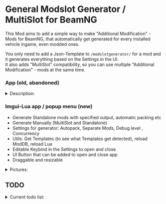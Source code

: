 # General Modslot Generator / MultiSlot for BeamNG
This Mod aims to add a simple way to make "Additional Modification" - Mods for BeamNG, that automatically get generated for every installed vehicle ingame, even modded ones.

You only need to add a Json-Template to ```/modslotgenerator/``` for a mod and it generates everything based on the Settings in the UI.  
It also adds "MultiSlot" compatibility, so you can use multiple "Additional Modification" - mods at the same time.  
### App (old, abandoned)

<details>
<summary>Description:</summary>

A simple to the UI addable app to generate all the mods manually or generate a specific one by entering your templates location.  
Can also generate everything as a separate, non Mulislot mod.  

</details>

### Imgui-Lua app / popup menu (new)
- Generate Standalone mods with specified output, automatic packing etc
- Generate Manually (MultiSlot and Standalone)
- Settings for generator: Autopack, Separate Mods, Debug level , Concurrency
- Utils: Get Templates (to see what Templates get detected), reload ModDB, reload Lua
- Editable Keybind in the Settings to open and close
- UI Button that can be added to open and close app
- Draggable and resizable
<details>
<summary> Pictures: </summary>

![Generate Standalone Tab](.readmeImages/page1.png)
![Generate Manually Tab](.readmeImages/page2.png)
![Settings Tab](.readmeImages/page3.png)
![Utils Tab](.readmeImages/page4.png)



</details>

## TODO
<details>
<summary>Current todo list:</summary>

- [ ] Automatically create a Body with a Mod slot for non modslot vehicles, or sovle the issue otherwise, maybe Plate-Slot.
- [ ] Compatibility to MultiSlot for all Mod-Slot-mods  
- [ ] Tutorial on creating Plugins for this
- [ ] Change Menu-Setting to Debug-Level instead of Detailed Debug toggle
- [ ]  (Later maybe) Add Editor tab, to make Templates inside BeamNG
</details>



